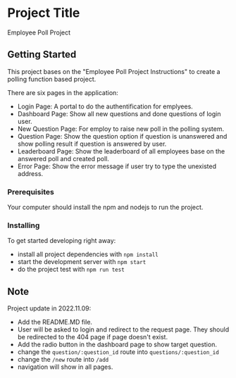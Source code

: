 
# Project Title

Employee Poll Project

## Getting Started

This project bases on the "Employee Poll Project Instructions" to create a polling function based project.

There are six pages in the application:

- Login Page: A portal to do the authentification for emplyees.
- Dashboard Page: Show all new questions and done questions of login user.
- New Question Page: For employ to raise new poll in the polling system.
- Question Page: Show the question option if question is unanswered and show polling result if question is answered by user.
- Leaderboard Page: Show the leaderboard of all employees base on the answered poll and created poll.
- Error Page: Show the error message if user try to type the unexisted address.

### Prerequisites

Your computer should install the npm and nodejs to run the project.

### Installing

To get started developing right away:

- install all project dependencies with `npm install`
- start the development server with `npm start`
- do the project test with `npm run test`

## Note

Project update in 2022.11.09:

- Add the README.MD file.
- User will be asked to login and redirect to the request page. They should be redirected to the 404 page if page doesn't exist.
- Add the radio button in the dashboard page to show target question.
- change the `question/:question_id` route into `questions/:question_id`
- change the `/new` route into `/add`
- navigation will show in all pages.

